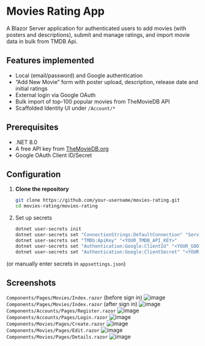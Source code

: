 # Movies Rating App

A Blazor Server application for authenticated users to add movies (with posters and descriptions), submit and manage ratings, and import movie data in bulk from TMDB Api.

## Features implemented
- Local (email/password) and Google authentication  
- “Add New Movie” form with poster upload, description, release date and initial ratings  
- External login via Google OAuth  
- Bulk import of top-100 popular movies from TheMovieDB API  
- Scaffolded Identity UI under `/Account/*`  

## Prerequisites
- .NET 8.0
- A free API key from [TheMovieDB.org](https://www.themoviedb.org/settings/api)  
- Google OAuth Client ID/Secret

## Configuration

1. **Clone the repository**  
   ```bash
   git clone https://github.com/your-username/movies-rating.git
   cd movies-rating/movies-rating
   ```
2. Set up secrets
   ```bash
   dotnet user-secrets init
   dotnet user-secrets set "ConnectionStrings:DefaultConnection" "Server=.;Database=MoviesDb;Trusted_Connection=True;"
   dotnet user-secrets set "TMDb:ApiKey" "<YOUR_TMDB_API_KEY>"
   dotnet user-secrets set "Authentication:Google:ClientId" "<YOUR_GOOGLE_CLIENT_ID>"
   dotnet user-secrets set "Authentication:Google:ClientSecret" "<YOUR_GOOGLE_CLIENT_SECRET>"
  (or manually enter secrets in `appsettings.json`)

## Screenshots
`Components/Pages/Movies/Index.razor` (before sign in)
![image](https://github.com/user-attachments/assets/99d95c7d-3fb8-4ce9-9450-102aaf9037b7)
`Components/Pages/Movies/Index.razor` (after sign in)
![image](https://github.com/user-attachments/assets/9d1e2341-3cf7-4180-ba7f-2d4871d4e3b9)
`Components/Accounts/Pages/Register.razor`
![image](https://github.com/user-attachments/assets/7cd5b83f-5abe-4da7-9416-5a67c74e6518)
`Components/Accounts/Pages/Login.razor`
![image](https://github.com/user-attachments/assets/69b81d01-1bd4-4229-a34a-c0a21b0b28a9)
`Components/Movies/Pages/Create.razor`
![image](https://github.com/user-attachments/assets/facdd62c-501d-4670-a865-f48ce68419df)
`Components/Movies/Pages/Edit.razor`
![image](https://github.com/user-attachments/assets/6c8382d6-be03-476b-94e8-285732f02728)
`Components/Movies/Pages/Details.razor`
![image](https://github.com/user-attachments/assets/16af136e-f7ab-4be6-b248-15fe4ffdd71b)

